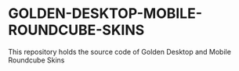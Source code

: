 # GOLDEN-DESKTOP-MOBILE-ROUNDCUBE-SKINS
This repository holds the source code of Golden Desktop and Mobile Roundcube Skins
